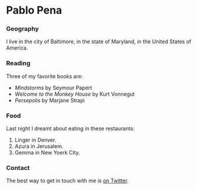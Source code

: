 # Pablo Pena

### Geography

I live in the city of Baltimore, in the state of Maryland, in the United States of America.

### Reading

Three of my favorite books are:

- *Mindstorms* by Seymour Papert
- *Welcome to the Monkey House* by Kurt Vonnegut
- *Persepolis* by Marjane Strapi

### Food

Last night I dreamt about eating in these restaurants:

1. Linger in Denver.
2. Azura in Jerusalem.
3. Gemma in New Yoerk City.

### Contact

The best way to get in touch with me is [on Twitter](https://twitter.com/seankross).
